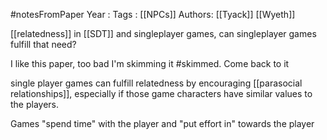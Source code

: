 #notesFromPaper
Year   :
Tags   : [[NPCs]]
Authors: [[Tyack]] [[Wyeth]]

[[relatedness]] in [[SDT]] and singleplayer games, can singleplayer games fulfill that need?

I like this paper, too bad I'm skimming it #skimmed. Come back to it

single player games can fulfill relatedness by encouraging [[parasocial relationships]], especially if those game characters have similar values to the players.

Games "spend time" with the player and "put effort in" towards the player
